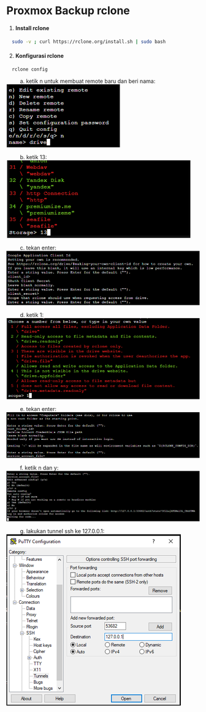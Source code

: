 # Proxmox Backup rclone

1. #### Install rclone
```sh
  sudo -v ; curl https://rclone.org/install.sh | sudo bash
```

2. #### Konfigurasi rclone
```sh
  rclone config
```
&nbsp;&nbsp;&nbsp;&nbsp;&nbsp;&nbsp;&nbsp;&nbsp; a. ketik n untuk membuat remote baru dan beri nama:
<br />
![alt text](./rclone2.png)

&nbsp;&nbsp;&nbsp;&nbsp;&nbsp;&nbsp;&nbsp;&nbsp; b. ketik 13:
<br />
![alt text](./rclone3.png)

&nbsp;&nbsp;&nbsp;&nbsp;&nbsp;&nbsp;&nbsp;&nbsp; c. tekan enter:
<br />
![alt text](./rclone4.png)

&nbsp;&nbsp;&nbsp;&nbsp;&nbsp;&nbsp;&nbsp;&nbsp; d. ketik 1:
<br />
![alt text](./rclone5.png)

&nbsp;&nbsp;&nbsp;&nbsp;&nbsp;&nbsp;&nbsp;&nbsp; e. tekan enter:
<br />
![alt text](./rclone6.png)

&nbsp;&nbsp;&nbsp;&nbsp;&nbsp;&nbsp;&nbsp;&nbsp; f. ketik n dan y:
<br />
![alt text](./rclone7.png)

&nbsp;&nbsp;&nbsp;&nbsp;&nbsp;&nbsp;&nbsp;&nbsp; g. lakukan tunnel ssh ke 127.0.0.1:
<br />
![alt text](./tunnelssh.png)
